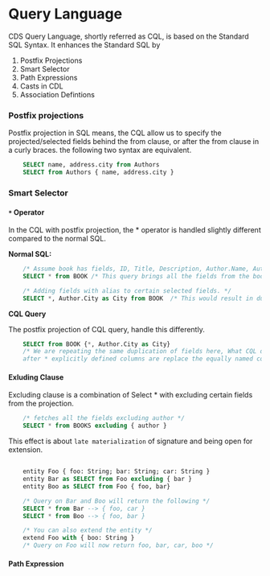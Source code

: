 # Query Language

CDS Query Language, shortly referred as CQL, is based on the Standard SQL Syntax. It enhances the Standard SQL by
1. Postfix Projections 
2. Smart Selector 
3. Path Expressions 
4. Casts in CDL
5. Association Defintions

### Postfix projections

Postfix projection in SQL means, the CQL allow us to specify the projected/selected fields behind the from clause, or after the from clause in a curly braces. the following two syntax are equivalent. 

```sql
    SELECT name, address.city from Authors
    SELECT from Authors { name, address.city }
```

### Smart Selector 

#### `*` Operator

In the CQL with postfix projection, the * operator is handled slightly different compared to the normal SQL. 

**Normal SQL:**

```sql
    /* Assume book has fields, ID, Title, Description, Author.Name, Author.City */
    SELECT * from BOOK /* This query brings all the fields from the book */ 

    /* Adding fields with alias to certain selected fields. */ 
    SELECT *, Author.City as City from BOOK  /* This would result in duplicate elements, as the field City is fetched twice, one during * and once specfied in projection. This query would obivously fail. */
```

**CQL Query** 

The postfix projection of CQL query, handle this differently. 

```sql
    SELECT from BOOK {*, Author.City as City}
    /* We are repeating the same duplication of fields here, What CQL does differently here is
    after * explicitly defined columns are replace the equally named column that was inferred before with * . /* 
```

#### Exluding Clause 

Excluding clause is a combination of Select * with excluding certain fields from the projection. 

```sql
    /* fetches all the fields excluding author */
    SELECT * from BOOKS excluding { author }
```

This effect is about `late materialization` of signature and being open for extension. 

```sql

    entity Foo { foo: String; bar: String; car: String }
    entity Bar as SELECT from Foo excluding { bar }
    entity Boo as SELECT from Foo { foo, bar}

    /* Query on Bar and Boo will return the following */ 
    SELECT * from Bar --> { foo, car }
    SELECT * from Boo --> { foo, bar }

    /* You can also extend the entity */
    extend Foo with { boo: String }
    /* Query on Foo will now return foo, bar, car, boo */ 

```

#### Path Expression 



